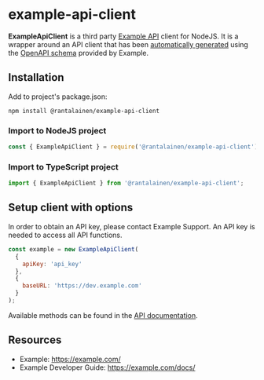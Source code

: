 # example-api-client

**ExampleApiClient** is a third party [Example API](https://example.com/docs/) client for NodeJS. It is a wrapper around an API client that has been [automatically generated](https://www.npmjs.com/package/swagger-typescript-api) using the [OpenAPI schema](https://example.com/openapi.json) provided by Example.

## Installation

Add to project's package.json:

```
npm install @rantalainen/example-api-client
```

### Import to NodeJS project

```javascript
const { ExampleApiClient } = require('@rantalainen/example-api-client');
```

### Import to TypeScript project

```javascript
import { ExampleApiClient } from '@rantalainen/example-api-client';
```

## Setup client with options

In order to obtain an API key, please contact Example Support. An API key is needed to access all API functions.

```javascript
const example = new ExampleApiClient(
  {
    apiKey: 'api_key'
  },
  {
    baseURL: 'https://dev.example.com'
  }
);
```

Available methods can be found in the [API documentation](https://example.com/docs/).

## Resources

- Example: https://example.com/
- Example Developer Guide: https://example.com/docs/
